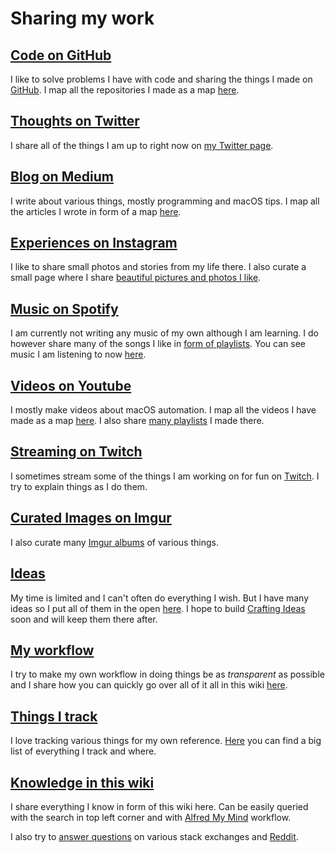 # Sharing my work
## [Code on GitHub](https://github.com/nikitavoloboev)
I like to solve problems I have with code and sharing the things I made on [GitHub](https://github.com/nikitavoloboev). I map all the repositories I made as a map [here](https://my.mindnode.com/ZKGETDkUaQUsL3q8q9z788CxG84oEHgDiT79GuzX#49.4,-944.4,0).

## [Thoughts on Twitter](https://twitter.com/nikitavoloboev)
I share all of the things I am up to right now on [my Twitter page](https://twitter.com/nikitavoloboev). 

## [Blog on Medium](https://medium.com/@NikitaVoloboev)
I write about various things, mostly programming and macOS tips. I map all the articles I wrote in form of a map [here](https://my.mindnode.com/qVGMak6nNCFxh5YxUGR3z6RKrmVNP6sr1Pk721FB#136.3,-676.8,0).

## [Experiences on Instagram](https://www.instagram.com/nikitavoloboev/)
I like to share small photos and stories from my life there. I also curate a small page where I share [beautiful pictures and photos I like](https://www.instagram.com/nvpix_/).

## [Music on Spotify](https://open.spotify.com/user/nikitavoloboev)
I am currently not writing any music of my own although I am learning. I do however share many of the songs I like in [form of playlists](../music/music-plays.md). You can see music I am listening to now [here](https://www.last.fm/user/playfullyExist).

## [Videos on Youtube](https://www.youtube.com/channel/UCEKqrUfr_FMKIO9XSJS4vDw)
I mostly make videos about macOS automation. I map all the videos I have made as a map [here](https://my.mindnode.com/1TFgMjvqLR63KyTzBNL7o9oQbNVEuPvLJg6f7XxM#219.0,80.7,2). I also share [many playlists](https://www.youtube.com/channel/UCEKqrUfr_FMKIO9XSJS4vDw/playlists?view_as=subscriber) I made there.

## [Streaming on Twitch](https://www.twitch.tv/nikiivi)
I sometimes stream some of the things I am working on for fun on [Twitch](https://www.twitch.tv/nikiivi). I try to explain things as I do them. 

## [Curated Images on Imgur](https://nikivii.imgur.com)
I also curate many [Imgur albums](https://nikivii.imgur.com) of various things.

## [Ideas](https://trello.com/b/alB1ryRP)
My time is limited and I can't often do everything I wish. But I have many ideas so I put all of them in the open [here](https://trello.com/b/alB1ryRP). I hope to build [Crafting Ideas](https://github.com/nikitavoloboev/crafting-ideas) soon and will keep them there after.

## [My workflow](./my-workflow.md)
I try to make my own workflow in doing things be as _transparent_ as possible and I share how you can quickly go over all of it all in this wiki [here](./my-workflow.md).

## [Things I track](./Tracking.md)
I love tracking various things for my own reference. [Here](./Tracking.md) you can find a big list of everything I track and where.

## [Knowledge in this wiki](https://nikitavoloboev.gitbooks.io/knowledge/content/)
I share everything I know in form of this wiki here. Can be easily queried with the search in top left corner and with [Alfred My Mind](https://github.com/nikitavoloboev/alfred-my-mind) workflow. 

I also try to [answer questions](https://stackoverflow.com/users/3067664/nikita-voloboev?tab=profile) on various stack exchanges and [Reddit](https://www.reddit.com/user/nikivi/).